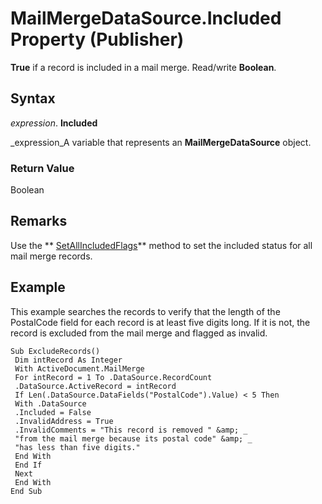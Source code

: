 
# MailMergeDataSource.Included Property (Publisher)

 **True** if a record is included in a mail merge. Read/write **Boolean**.


## Syntax

 _expression_. **Included**

 _expression_A variable that represents an  **MailMergeDataSource** object.


### Return Value

Boolean


## Remarks

Use the  ** [SetAllIncludedFlags](ab668e95-55ac-fcbd-19c9-3c13fe3aa995.md)** method to set the included status for all mail merge records.


## Example

This example searches the records to verify that the length of the PostalCode field for each record is at least five digits long. If it is not, the record is excluded from the mail merge and flagged as invalid.


```
Sub ExcludeRecords() 
 Dim intRecord As Integer 
 With ActiveDocument.MailMerge 
 For intRecord = 1 To .DataSource.RecordCount 
 .DataSource.ActiveRecord = intRecord 
 If Len(.DataSource.DataFields("PostalCode").Value) < 5 Then 
 With .DataSource 
 .Included = False 
 .InvalidAddress = True 
 .InvalidComments = "This record is removed " &amp; _ 
 "from the mail merge because its postal code" &amp; _ 
 "has less than five digits." 
 End With 
 End If 
 Next 
 End With 
End Sub
```

